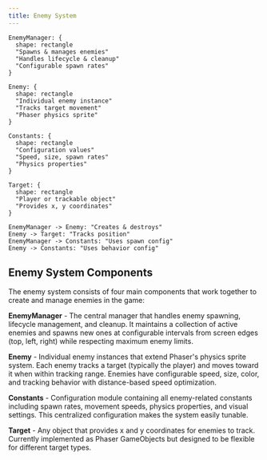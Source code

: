 ```yaml
---
title: Enemy System
---
```


```d2
EnemyManager: {
  shape: rectangle
  "Spawns & manages enemies"
  "Handles lifecycle & cleanup"
  "Configurable spawn rates"
}

Enemy: {
  shape: rectangle
  "Individual enemy instance"
  "Tracks target movement"
  "Phaser physics sprite"
}

Constants: {
  shape: rectangle
  "Configuration values"
  "Speed, size, spawn rates"
  "Physics properties"
}

Target: {
  shape: rectangle
  "Player or trackable object"
  "Provides x, y coordinates"
}

EnemyManager -> Enemy: "Creates & destroys"
Enemy -> Target: "Tracks position"
EnemyManager -> Constants: "Uses spawn config"
Enemy -> Constants: "Uses behavior config"
```

## Enemy System Components

The enemy system consists of four main components that work together to create and manage enemies in the game:

**EnemyManager** - The central manager that handles enemy spawning, lifecycle management, and cleanup. It maintains a collection of active enemies and spawns new ones at configurable intervals from screen edges (top, left, right) while respecting maximum enemy limits.

**Enemy** - Individual enemy instances that extend Phaser's physics sprite system. Each enemy tracks a target (typically the player) and moves toward it when within tracking range. Enemies have configurable speed, size, color, and tracking behavior with distance-based speed optimization.

**Constants** - Configuration module containing all enemy-related constants including spawn rates, movement speeds, physics properties, and visual settings. This centralized configuration makes the system easily tunable.

**Target** - Any object that provides x and y coordinates for enemies to track. Currently implemented as Phaser GameObjects but designed to be flexible for different target types.